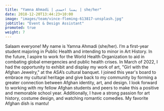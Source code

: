 ```yaml
---
title: "Yamna Ahmadi | یمنا احمدی | she/her"
date: 2018-12-20T13:44:23+10:00
image: "images/team/vince-fleming-613817-unsplash.jpg"
jobtitle: "Event & Design Assistant"
promoted: true
weight: 7
---
```


Salaam everyone! My name is Yamna Ahmadi (she/her). I’m a first-year student majoring in Public Health and intending to minor in Art History. In the future, I aspire to work for the World Health Organization to aid in combating global emergencies and public health crises. In March of 2022, I had the opportunity to exhibit and display my work of art, "Girl with the Afghan Jewelry," at the ASA’s cultural banquet. I joined this year's board to embrace my cultural heritage and give back to my community by forming a greater connection between Afghan identity, art, and design. I look forward to working with my fellow Afghan students and peers to make this a positive and memorable school year. Additionally, I have a strong passion for art history, costume design, and watching romantic comedies. My favorite Afghan dish is mantu!
